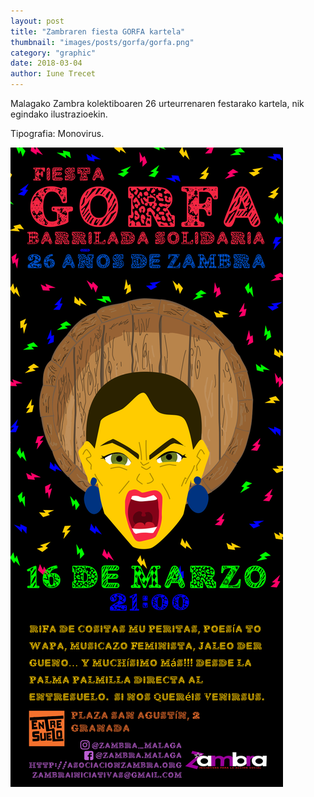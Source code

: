 ```yaml
---
layout: post
title: "Zambraren fiesta GORFA kartela"
thumbnail: "images/posts/gorfa/gorfa.png"
category: "graphic"
date: 2018-03-04
author: Iune Trecet
---
```


Malagako Zambra kolektiboaren 26 urteurrenaren festarako kartela, nik
egindako ilustrazioekin.

Tipografia: Monovirus.

<img src="/images/posts/gorfa/gorfa_handia.png" alt="Fiesta GORFA">
